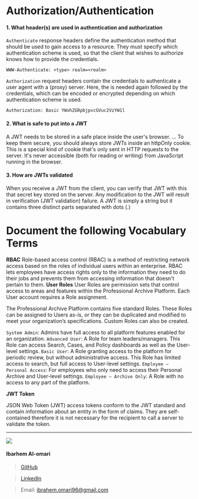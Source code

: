 Authorization/Authentication
===

#### 1. What header(s) are used in authentication and authorization
`Authenticate`
 response headers define the authentication method that should be used to gain access to a resource. They must specify which authentication scheme is used, so that the client that wishes to authorize knows how to provide the credentials.

 ```
WWW-Authenticate: <type> realm=<realm>
 ```

`Authorization`
request headers contain the credentials to authenticate a user agent with a (proxy) server. Here, the <type> is needed again followed by the credentials, which can be encoded or encrypted depending on which authentication scheme is used.

```
Authorization: Basic YWxhZGRpbjpvcGVuc2VzYW1l
```

#### 2. What is safe to put into a JWT
A JWT needs to be stored in a safe place inside the user's browser. ... To keep them secure, you should always store JWTs inside an httpOnly cookie. This is a special kind of cookie that's only sent in HTTP requests to the server. It's never accessible (both for reading or writing) from JavaScript running in the browser.

#### 3. How are JWTs validated
When you receive a JWT from the client, you can verify that JWT with this that secret key stored on the server. Any modification to the JWT will result in verification (JWT validation) failure. A JWT is simply a string but it contains three distinct parts separated with dots (.)

Document the following Vocabulary Terms
===

**RBAC**
Role-based access control (RBAC) is a method of restricting network access based on the roles of individual users within an enterprise. RBAC lets employees have access rights only to the information they need to do their jobs and prevents them from accessing information that doesn't pertain to them.
**User Roles**
User Roles are permission sets that control access to areas and features within the Professional Archive Platform. Each User account requires a Role assignment.

The Professional Archive Platform contains five standard Roles. These Roles can be assigned to Users as-is, or they can be duplicated and modified to meet your organization’s specifications. Custom Roles can also be created.

```System Admin```: Admins have full access to all platform features enabled for an organization.
```Advanced User```: A Role for team leaders/managers. This Role can access Search, Cases, and Policy dashboards as well as the User-level settings.
```Basic User```: A Role granting access to the platform for periodic review, but without administrative access. This Role has limited access to search, but full access to User-level settings.
```Employee – Personal Access```: For employees who only need to access their Personal Archive and User-level settings.
```Employee – Archive Only```: A Role with no access to any part of the platform.

**JWT Token**

JSON Web Token (JWT) access tokens conform to the JWT standard and contain information about an entity in the form of claims. They are self-contained therefore it is not necessary for the recipient to call a server to validate the token.

---

![](ibrahem.png) 
#### **Ibarhem Al-omari**
> [GitHub](https://github.com/ibrahemomari)

>[LinkedIn](https://www.linkedin.com/in/ibrahem-omari-5967a5198/)

> Email: ibrahem.omari96@gmail.com
